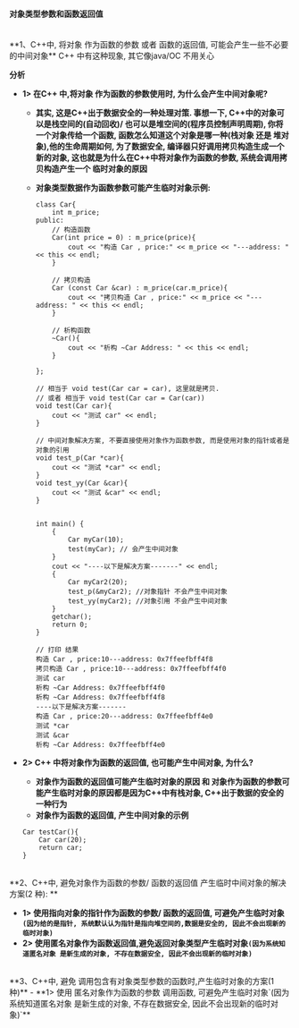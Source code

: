 
#### 对象类型参数和函数返回值


 
 <br>
**1、C++中, 将对象 作为函数的参数 或者 函数的返回值, 可能会产生一些不必要的中间对象** C++ 中有这种现象, 其它像java/OC 不用关心

**分析**
- **1> 在C++ 中,将对象 作为函数的参数使用时, 为什么会产生中间对象呢?**
    - **其实, 这是C++出于数据安全的一种处理对策. 事想一下, C++中的对象可以是栈空间的(自动回收)/ 也可以是堆空间的(程序员控制声明周期), 你将一个对象传给一个函数, 函数怎么知道这个对象是哪一种(栈对象 还是 堆对象),他的生命周期如何, 为了数据安全, 编译器只好调用拷贝构造生成一个新的对象, 这也就是为什么在C++中将对象作为函数的参数, 系统会调用拷贝构造产生一个 临时对象的原因**
    
    - **对象类型数据作为函数参数可能产生临时对象示例:**


        ```
        class Car{
            int m_price;
        public:
            // 构造函数
            Car(int price = 0) : m_price(price){
                cout << "构造 Car , price:" << m_price << "---address: " << this << endl;
            }
            
            // 拷贝构造
            Car (const Car &car) : m_price(car.m_price){
                cout << "拷贝构造 Car , price:" << m_price << "---address: " << this << endl;
            }
            
            // 析构函数
            ~Car(){
                cout << "析构 ~Car Address: " << this << endl;
            }
            
        };
        
        // 相当于 void test(Car car = car), 这里就是拷贝.
        // 或者 相当于 void test(Car car = Car(car))
        void test(Car car){
            cout << "测试 car" << endl;
        }
        
        // 中间对象解决方案, 不要直接使用对象作为函数参数, 而是使用对象的指针或者是对象的引用
        void test_p(Car *car){
            cout << "测试 *car" << endl;
        }
        void test_yy(Car &car){
            cout << "测试 &car" << endl;
        }
        
        
        int main() {
            {
                Car myCar(10);
                test(myCar); // 会产生中间对象
            }
            cout << "----以下是解决方案-------" << endl;
            {
                Car myCar2(20);
                test_p(&myCar2); //对象指针 不会产生中间对象
                test_yy(myCar2); //对象引用 不会产生中间对象
            }
            getchar();
            return 0;
        }
        
        // 打印 结果
        构造 Car , price:10---address: 0x7ffeefbff4f8
        拷贝构造 Car , price:10---address: 0x7ffeefbff4f0
        测试 car
        析构 ~Car Address: 0x7ffeefbff4f0
        析构 ~Car Address: 0x7ffeefbff4f8
        ----以下是解决方案-------
        构造 Car , price:20---address: 0x7ffeefbff4e0
        测试 *car
        测试 &car
        析构 ~Car Address: 0x7ffeefbff4e0
        ```
        

- **2> C++ 中将对象作为函数的返回值, 也可能产生中间对象, 为什么?**
    - **对象作为函数的返回值可能产生临时对象的原因 和 对象作为函数的参数可能产生临时对象的原因都是因为C++中有栈对象, C++出于数据的安全的一种行为**
    - **对象作为函数的返回值, 产生中间对象的示例**
    ```
    Car testCar(){
        Car car(20);
        return car;
    }
    ```
 
    
          


<br>
**2、C++中, 避免对象作为函数的参数/ 函数的返回值 产生临时中间对象的解决方案(2 种): **

- **1> 使用指向对象的指针作为函数的参数/ 函数的返回值, 可避免产生临时对象`(因为给的是指针, 系统默认认为指针是指向堆空间的,数据是安全的, 因此不会出现新的临时对象)`**
- **2> 使用匿名对象作为函数返回值,避免返回对象类型产生临时对象`(因为系统知道匿名对象 是新生成的对象, 不存在数据安全, 因此不会出现新的临时对象)`**




<br>
**3、C++中, 避免 调用包含有对象类型参数的函数时,产生临时对象的方案(1种)**
- **1> 使用 匿名对象作为函数的参数 调用函数, 可避免产生临时对象`(因为系统知道匿名对象 是新生成的对象, 不存在数据安全, 因此不会出现新的临时对象)`**






